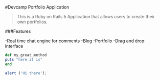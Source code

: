 #Devcamp Portfolio Application

>This is a Ruby on Rails 5 Application that allows users to create their own portfolios.

###Features

-Real time chat engine for comments
-Blog
-Portfolio
-Drag and drop interface

```ruby
def my_great_method
puts "here it is"
end
```

```javascript
alert ('Hi there');
```
